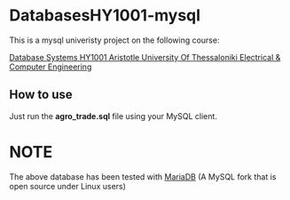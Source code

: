 # DatabasesHY1001-mysql 

This is a mysql univeristy project on the following course:

[Database Systems ΗΥ1001 Aristotle University Of Thessaloniki Electrical & Computer Engineering](https://qa.auth.gr/el/class/1/600058019)

## How to use
Just run the **agro_trade.sql** file using your MySQL client.

# NOTE
The above database has been tested with [MariaDB](https://mariadb.org/) (A MySQL fork that is open source under Linux users)
